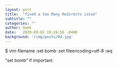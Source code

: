 ```yaml
---
layout: post
title:  "fixed a too Many Redirects issue"
subtitle: ""
categories: ""
author: Geek
date:   2020-09-02 19:26:56 -0400
background: '/img/posts/04.jpg'
---
```

$ vim filename
:set bomb
:set fileencoding=utf-8
:wq

"set bomb" if important.

